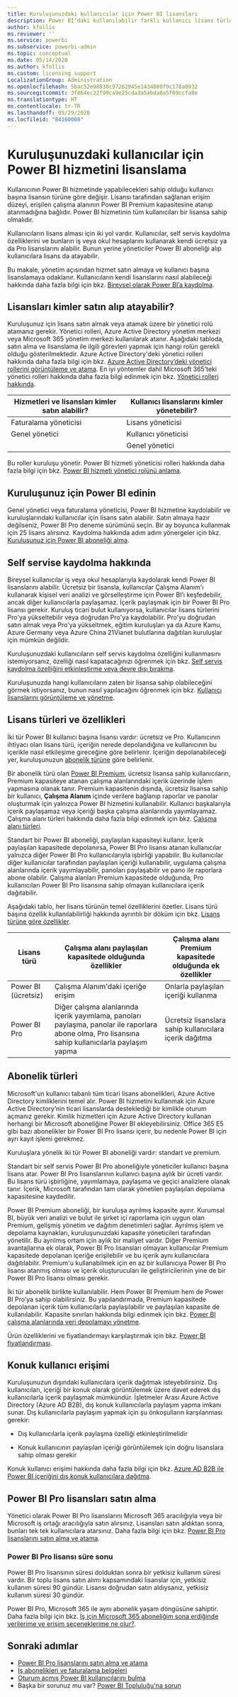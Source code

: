 ```yaml
---
title: Kuruluşunuzdaki kullanıcılar için Power BI lisansları
description: Power BI’daki kullanılabilir farklı kullanıcı lisans türlerine ve yöneticilerin kuruluşlarındaki kullanıcılar için lisans satın alıp yönetme şekline genel bakış.
author: kfollis
ms.reviewer: ''
ms.service: powerbi
ms.subservice: powerbi-admin
ms.topic: conceptual
ms.date: 05/14/2020
ms.author: kfollis
ms.custom: licensing support
LocalizationGroup: Administration
ms.openlocfilehash: 5bac52e98830c97262945e1434880f9c178a0932
ms.sourcegitcommit: 3f864ec22f99ca9e25cda3a5abda8a5f69ccfa8e
ms.translationtype: HT
ms.contentlocale: tr-TR
ms.lasthandoff: 05/29/2020
ms.locfileid: "84160008"
---
```

# <a name="licensing-the-power-bi-service-for-users-in-your-organization"></a>Kuruluşunuzdaki kullanıcılar için Power BI hizmetini lisanslama

Kullanıcının Power BI hizmetinde yapabilecekleri sahip olduğu kullanıcı başına lisansın türüne göre değişir. Lisansı tarafından sağlanan erişim düzeyi, erişilen çalışma alanının Power BI Premium kapasitesine atanıp atanmadığına bağlıdır. Power BI hizmetinin tüm kullanıcıları bir lisansa sahip olmalıdır.

Kullanıcıların lisans alması için iki yol vardır. Kullanıcılar, self servis kaydolma özelliklerini ve bunların iş veya okul hesaplarını kullanarak kendi ücretsiz ya da Pro lisanslarını alabilir. Bunun yerine yöneticiler Power BI aboneliği alıp kullanıcılara lisans da atayabilir.

Bu makale, yönetim açısından hizmet satın almaya ve kullanıcı başına lisanslamaya odaklanır. Kullanıcıların kendi lisanslarını nasıl alabileceği hakkında daha fazla bilgi için bkz. [Bireysel olarak Power BI’a kaydolma](../fundamentals/service-self-service-signup-for-power-bi.md).

## <a name="who-can-purchase-and-assign-licenses"></a>Lisansları kimler satın alıp atayabilir?

Kuruluşunuz için lisans satın almak veya atamak üzere bir yönetici rolü atamanız gerekir. Yönetici rolleri, Azure Active Directory yönetim merkezi veya Microsoft 365 yönetim merkezi kullanılarak atanır. Aşağıdaki tabloda, satın alma ve lisanslama ile ilgili görevleri yapmak için hangi rolün gerekli olduğu gösterilmektedir. Azure Active Directory'deki yönetici rolleri hakkında daha fazla bilgi için bkz. [Azure Active Directory’deki yönetici rollerini görüntüleme ve atama](https://docs.microsoft.com/azure/active-directory/users-groups-roles/directory-manage-roles-portal). En iyi yöntemler dahil Microsoft 365’teki yönetici rolleri hakkında daha fazla bilgi edinmek için bkz. [Yönetici rolleri hakkında](https://docs.microsoft.com/microsoft-365/admin/add-users/about-admin-roles?view=o365-worldwide).

| Hizmetleri ve lisansları kimler satın alabilir? | Kullanıcı lisanslarını kimler yönetebilir? |
| --------------- | --------------- |
| Faturalama yöneticisi | Lisans yöneticisi |
| Genel yönetici | Kullanıcı yöneticisi |
|  | Genel yönetici |

Bu roller kuruluşu yönetir. Power BI hizmeti yöneticisi rolleri hakkında daha fazla bilgi için bkz. [Power BI hizmeti yönetici rolünü anlama](service-admin-role.md).

## <a name="get-power-bi-for-your-organization"></a>Kuruluşunuz için Power BI edinin

Genel yönetici veya faturalama yöneticisi, Power BI hizmetine kaydolabilir ve kuruluşlarındaki kullanıcılar için lisans satın alabilir. Satın almaya hazır değilseniz, Power BI Pro deneme sürümünü seçin. Bir ay boyunca kullanmak için 25 lisans alırsınız. Kaydolma hakkında adım adım yönergeler için bkz. [Kuruluşunuz için Power BI aboneliği alma](service-admin-org-subscription.md).

## <a name="about-self-service-sign-up"></a>Self servise kaydolma hakkında

Bireysel kullanıcılar iş veya okul hesaplarıyla kaydolarak kendi Power BI lisanslarını alabilir. Ücretsiz bir lisansla, kullanıcılar Çalışma Alanım'ı kullanarak kişisel veri analizi ve görselleştirme için Power BI’ı keşfedebilir, ancak diğer kullanıcılarla paylaşamaz. İçerik paylaşmak için bir Power BI Pro lisansı gerekir. Kuruluş ticari bulut kullanıyorsa, kullanıcılar lisans türlerini Pro'ya yükseltebilir veya doğrudan Pro'ya kaydolabilir. Pro’yu doğrudan satın almak veya Pro’ya yükseltmek, eğitim kuruluşları ya da Azure Kamu, Azure Germany veya Azure China 21Vianet bulutlarına dağıtılan kuruluşlar için mümkün değildir.

Kuruluşunuzdaki kullanıcıların self servis kaydolma özelliğini kullanmasını istemiyorsanız, özelliği nasıl kapatacağınızı öğrenmek için bkz. [Self servis kaydolma özelliğini etkinleştirme veya devre dışı bırakma](service-admin-disable-self-service.md).

Kuruluşunuzda hangi kullanıcıların zaten bir lisansa sahip olabileceğini görmek istiyorsanız, bunun nasıl yapılacağını öğrenmek için bkz. [Kullanıcı lisanslarını görüntüleme ve yönetme](service-admin-manage-licenses.md).

## <a name="license-types-and-capabilities"></a>Lisans türleri ve özellikleri

İki tür Power BI kullanıcı başına lisansı vardır: ücretsiz ve Pro. Kullanıcının ihtiyacı olan lisans türü, içeriğin nerede depolandığına ve kullanıcının bu içerikle nasıl etkileşime gireceğine göre belirlenir. İçeriğin depolanabileceği yer, kuruluşunuzun [abonelik türüne](#subscription-types) göre belirlenir.

Bir abonelik türü olan [Power BI Premium](service-admin-premium-purchase.md), ücretsiz lisansa sahip kullanıcıların, Premium kapasiteye atanan çalışma alanlarındaki içerik üzerinde işlem yapmasına olanak tanır. Premium kapasitenin dışında, ücretsiz lisansa sahip bir kullanıcı, **Çalışma Alanım** içinde verilere bağlanıp raporlar ve panolar oluşturmak için yalnızca Power BI hizmetini kullanabilir. Kullanıcı başkalarıyla içerik paylaşamaz veya içeriği başka çalışma alanlarında yayımlayamaz. Çalışma alanı türleri hakkında daha fazla bilgi edinmek için bkz. [Çalışma alanı türleri](../consumer/end-user-workspaces.md#types-of-workspaces).

Standart bir Power BI aboneliği, paylaşılan kapasiteyi kullanır. İçerik paylaşılan kapasitede depolanırsa, Power BI Pro lisansı atanan kullanıcılar yalnızca diğer Power BI Pro kullanıcılarıyla işbirliği yapabilir. Bu kullanıcılar diğer kullanıcılar tarafından paylaşılan içeriği kullanabilir, uygulama çalışma alanlarında içerik yayımlayabilir, panoları paylaşabilir ve pano ile raporlara abone olabilir.  Çalışma alanları Premium kapasitede olduğunda, Pro kullanıcıları Power BI Pro lisansına sahip olmayan kullanıcılara içerik dağıtabilir.

Aşağıdaki tablo, her lisans türünün temel özelliklerini özetler. Lisans türü başına özellik kullanılabilirliği hakkında ayrıntılı bir döküm için bkz. [Lisans türüne göre özellikler](../fundamentals/service-features-license-type.md).

| Lisans türü | Çalışma alanı paylaşılan kapasitede olduğunda özellikler | Çalışma alanı Premium kapasitede olduğunda ek özellikler |
| --------- | ----------- | ----------- |
| Power BI (ücretsiz) | Çalışma Alanım'daki içeriğe erişim | Onlarla paylaşılan içeriği kullanma |
| Power BI Pro | Diğer çalışma alanlarında içerik yayımlama, panoları paylaşma, panolar ile raporlara abone olma, Pro lisansına sahip kullanıcılarla paylaşım yapma | Ücretsiz lisanslara sahip kullanıcılara içerik dağıtma |

## <a name="subscription-types"></a>Abonelik türleri

Microsoft'un kullanıcı tabanlı tüm ticari lisans abonelikleri, Azure Active Directory kimliklerini temel alır. Power BI hizmetini kullanmak için Azure Active Directory’nin ticari lisanslarda desteklediği bir kimlikle oturum açmanız gerekir. Kimlik hizmetleri için Azure Active Directory kullanan herhangi bir Microsoft aboneliğine Power BI ekleyebilirsiniz. Office 365 E5 gibi bazı abonelikler bir Power BI Pro lisansı içerir, bu nedenle Power BI için ayrı kayıt işlemi gerekmez.

Kuruluşlara yönelik iki tür Power BI aboneliği vardır: standart ve premium.

Standart bir self servis Power BI Pro aboneliğiyle yöneticiler kullanıcı başına lisans atar. Power BI Pro lisanslarının kullanıcı başına aylık bir ücreti vardır. Bu lisans türü işbirliğine, yayımlamaya, paylaşıma ve geçici analizlere olanak tanır. İçerik, Microsoft tarafından tam olarak yönetilen paylaşılan depolama kapasitesine kaydedilir.

Power BI Premium aboneliği, bir kuruluşa ayrılmış kapasite ayırır. Kurumsal BI, büyük veri analizi ve bulut ile şirket içi raporlama için uygun olan Premium, gelişmiş yönetim ve dağıtım denetimleri sağlar. Ayrılmış işlem ve depolama kaynakları, kuruluşunuzdaki kapasite yöneticileri tarafından yönetilir. Bu ayrılmış ortam için aylık bir maliyet vardır. Diğer Premium avantajlarına ek olarak, Power BI Pro lisansları olmayan kullanıcılar Premium kapasitede depolanan içeriğe erişilebilir ve bu içerik aynı kullanıcılara dağıtılabilir. Premium'u kullanabilmek için en az bir kullanıcıya Power BI Pro lisansı atanmış olması ve içerik oluşturucuları ile geliştiricilerinin yine de bir Power BI Pro lisansı olması gerekir.

İki tür abonelik birlikte kullanılabilir. Hem Power BI Premium hem de Power BI Pro’ya sahip olabilirsiniz. Bu yapılandırmada, Premium kapasitede depolanan içerik tüm kullanıcılarla paylaşılabilir ve paylaşılan kapasite de kullanılabilir. Kapasite sınırları hakkında bilgi edinmek için bkz. [Power BI çalışma alanlarında veri depolamayı yönetme](service-admin-manage-your-data-storage-in-power-bi.md).

Ürün özelliklerini ve fiyatlandırmayı karşılaştırmak için bkz. [Power BI fiyatlandırması](https://powerbi.microsoft.com/pricing).

## <a name="guest-user-access"></a>Konuk kullanıcı erişimi

Kuruluşunuzun dışındaki kullanıcılara içerik dağıtmak isteyebilirsiniz. Dış kullanıcıları, içeriği bir konuk olarak görüntülemek üzere davet ederek dış kullanıcılarla içerik paylaşmak mümkündür. İşletmeler Arası Azure Active Directory (Azure AD B2B), dış konuk kullanıcılarla paylaşım yapma imkanı sunar. Dış kullanıcılarla paylaşım yapmak için şu önkoşulların karşılanması gerekir:

- Dış kullanıcılarla içerik paylaşma özelliği etkinleştirilmelidir

- Konuk kullanıcının paylaşılan içeriği görüntülemek için doğru lisanslara sahip olması gerekir

Konuk kullanıcı erişimi hakkında daha fazla bilgi için bkz. [Azure AD B2B ile Power BI içeriğini dış konuk kullanıcılara dağıtma](service-admin-azure-ad-b2b.md).

## <a name="purchase-power-bi-pro-licenses"></a>Power BI Pro lisansları satın alma

Yönetici olarak Power BI Pro lisanslarını Microsoft 365 aracılığıyla veya bir Microsoft iş ortağı aracılığıyla satın alırsınız. Lisansları satın aldıktan sonra, bunları tek tek kullanıcılara atarsınız. Daha fazla bilgi için bkz. [Power BI Pro lisanslarını satın alma ve atama](service-admin-purchasing-power-bi-pro.md).

### <a name="power-bi-pro-license-expiration"></a>Power BI Pro lisansı süre sonu

Power BI Pro lisansının süresi dolduktan sonra bir yetkisiz kullanım süresi vardır. Bir toplu lisans satın alımı kapsamındaki lisanslar için, yetkisiz kullanım süresi 90 gündür. Lisansı doğrudan satın aldıysanız, yetkisiz kullanım süresi 30 gündür.

Power BI Pro, Microsoft 365 ile aynı abonelik yaşam döngüsüne sahiptir. Daha fazla bilgi için bkz. [İş için Microsoft 365 aboneliğim sona erdiğinde verilerime ve erişim seçeneklerime ne olur?](/microsoft-365/commerce/subscriptions/what-if-my-subscription-expires).


## <a name="next-steps"></a>Sonraki adımlar

- [Power BI Pro lisanslarını satın alma ve atama](service-admin-purchasing-power-bi-pro.md)
- [İş abonelikleri ve faturalama belgeleri](/microsoft-365/commerce/?view=o365-worldwide)
- [Oturum açmış Power BI kullanıcılarını bulma](service-admin-access-usage.md)
- Başka bir sorunuz mu var? [Power BI Topluluğu'na sorun](https://community.powerbi.com/)
